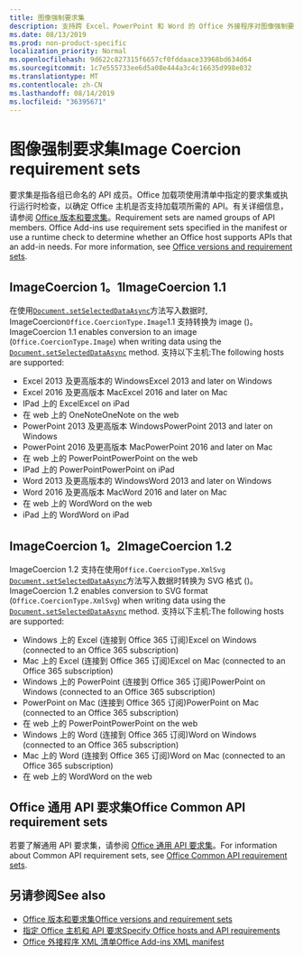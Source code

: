 ```yaml
---
title: 图像强制要求集
description: 支持跨 Excel、PowerPoint 和 Word 的 Office 外接程序对图像强制要求集的支持。
ms.date: 08/13/2019
ms.prod: non-product-specific
localization_priority: Normal
ms.openlocfilehash: 9d622c827315f6657cf0fddaace33968bd634d64
ms.sourcegitcommit: 1c7e555733ee6d5a08e444a3c4c16635d998e032
ms.translationtype: MT
ms.contentlocale: zh-CN
ms.lasthandoff: 08/14/2019
ms.locfileid: "36395671"
---
```

# <a name="image-coercion-requirement-sets"></a><span data-ttu-id="11fc9-103">图像强制要求集</span><span class="sxs-lookup"><span data-stu-id="11fc9-103">Image Coercion requirement sets</span></span>

<span data-ttu-id="11fc9-p101">要求集是指各组已命名的 API 成员。Office 加载项使用清单中指定的要求集或执行运行时检查，以确定 Office 主机是否支持加载项所需的 API。有关详细信息，请参阅 [Office 版本和要求集](/office/dev/add-ins/develop/office-versions-and-requirement-sets)。</span><span class="sxs-lookup"><span data-stu-id="11fc9-p101">Requirement sets are named groups of API members. Office Add-ins use requirement sets specified in the manifest or use a runtime check to determine whether an Office host supports APIs that an add-in needs. For more information, see [Office versions and requirement sets](/office/dev/add-ins/develop/office-versions-and-requirement-sets).</span></span>

## <a name="imagecoercion-11"></a><span data-ttu-id="11fc9-107">ImageCoercion 1。1</span><span class="sxs-lookup"><span data-stu-id="11fc9-107">ImageCoercion 1.1</span></span>

<span data-ttu-id="11fc9-108">在使用[`Document.setSelectedDataAsync`](/javascript/api/office/office.document#setselecteddataasync-data--options--callback-)方法写入数据时, ImageCoercion`Office.CoercionType.Image`1.1 支持转换为 image ()。</span><span class="sxs-lookup"><span data-stu-id="11fc9-108">ImageCoercion 1.1 enables conversion to an image (`Office.CoercionType.Image`) when writing data using the [`Document.setSelectedDataAsync`](/javascript/api/office/office.document#setselecteddataasync-data--options--callback-) method.</span></span> <span data-ttu-id="11fc9-109">支持以下主机:</span><span class="sxs-lookup"><span data-stu-id="11fc9-109">The following hosts are supported:</span></span>

- <span data-ttu-id="11fc9-110">Excel 2013 及更高版本的 Windows</span><span class="sxs-lookup"><span data-stu-id="11fc9-110">Excel 2013 and later on Windows</span></span>
- <span data-ttu-id="11fc9-111">Excel 2016 及更高版本 Mac</span><span class="sxs-lookup"><span data-stu-id="11fc9-111">Excel 2016 and later on Mac</span></span>
- <span data-ttu-id="11fc9-112">IPad 上的 Excel</span><span class="sxs-lookup"><span data-stu-id="11fc9-112">Excel on iPad</span></span>
- <span data-ttu-id="11fc9-113">在 web 上的 OneNote</span><span class="sxs-lookup"><span data-stu-id="11fc9-113">OneNote on the web</span></span>
- <span data-ttu-id="11fc9-114">PowerPoint 2013 及更高版本 Windows</span><span class="sxs-lookup"><span data-stu-id="11fc9-114">PowerPoint 2013 and later on Windows</span></span>
- <span data-ttu-id="11fc9-115">PowerPoint 2016 及更高版本 Mac</span><span class="sxs-lookup"><span data-stu-id="11fc9-115">PowerPoint 2016 and later on Mac</span></span>
- <span data-ttu-id="11fc9-116">在 web 上的 PowerPoint</span><span class="sxs-lookup"><span data-stu-id="11fc9-116">PowerPoint on the web</span></span>
- <span data-ttu-id="11fc9-117">IPad 上的 PowerPoint</span><span class="sxs-lookup"><span data-stu-id="11fc9-117">PowerPoint on iPad</span></span>
- <span data-ttu-id="11fc9-118">Word 2013 及更高版本的 Windows</span><span class="sxs-lookup"><span data-stu-id="11fc9-118">Word 2013 and later on Windows</span></span>
- <span data-ttu-id="11fc9-119">Word 2016 及更高版本 Mac</span><span class="sxs-lookup"><span data-stu-id="11fc9-119">Word 2016 and later on Mac</span></span>
- <span data-ttu-id="11fc9-120">在 web 上的 Word</span><span class="sxs-lookup"><span data-stu-id="11fc9-120">Word on the web</span></span>
- <span data-ttu-id="11fc9-121">iPad 上的 Word</span><span class="sxs-lookup"><span data-stu-id="11fc9-121">Word on iPad</span></span>

## <a name="imagecoercion-12"></a><span data-ttu-id="11fc9-122">ImageCoercion 1。2</span><span class="sxs-lookup"><span data-stu-id="11fc9-122">ImageCoercion 1.2</span></span>

<span data-ttu-id="11fc9-123">ImageCoercion 1.2 支持在使用`Office.CoercionType.XmlSvg` [`Document.setSelectedDataAsync`](/javascript/api/office/office.document#setselecteddataasync-data--options--callback-)方法写入数据时转换为 SVG 格式 ()。</span><span class="sxs-lookup"><span data-stu-id="11fc9-123">ImageCoercion 1.2 enables conversion to SVG format (`Office.CoercionType.XmlSvg`) when writing data using the [`Document.setSelectedDataAsync`](/javascript/api/office/office.document#setselecteddataasync-data--options--callback-) method.</span></span> <span data-ttu-id="11fc9-124">支持以下主机:</span><span class="sxs-lookup"><span data-stu-id="11fc9-124">The following hosts are supported:</span></span>

- <span data-ttu-id="11fc9-125">Windows 上的 Excel (连接到 Office 365 订阅)</span><span class="sxs-lookup"><span data-stu-id="11fc9-125">Excel on Windows (connected to an Office 365 subscription)</span></span>
- <span data-ttu-id="11fc9-126">Mac 上的 Excel (连接到 Office 365 订阅)</span><span class="sxs-lookup"><span data-stu-id="11fc9-126">Excel on Mac (connected to an Office 365 subscription)</span></span>
- <span data-ttu-id="11fc9-127">Windows 上的 PowerPoint (连接到 Office 365 订阅)</span><span class="sxs-lookup"><span data-stu-id="11fc9-127">PowerPoint on Windows (connected to an Office 365 subscription)</span></span>
- <span data-ttu-id="11fc9-128">PowerPoint on Mac (连接到 Office 365 订阅)</span><span class="sxs-lookup"><span data-stu-id="11fc9-128">PowerPoint on Mac (connected to an Office 365 subscription)</span></span>
- <span data-ttu-id="11fc9-129">在 web 上的 PowerPoint</span><span class="sxs-lookup"><span data-stu-id="11fc9-129">PowerPoint on the web</span></span>
- <span data-ttu-id="11fc9-130">Windows 上的 Word (连接到 Office 365 订阅)</span><span class="sxs-lookup"><span data-stu-id="11fc9-130">Word on Windows (connected to an Office 365 subscription)</span></span>
- <span data-ttu-id="11fc9-131">Mac 上的 Word (连接到 Office 365 订阅)</span><span class="sxs-lookup"><span data-stu-id="11fc9-131">Word on Mac (connected to an Office 365 subscription)</span></span>
- <span data-ttu-id="11fc9-132">在 web 上的 Word</span><span class="sxs-lookup"><span data-stu-id="11fc9-132">Word on the web</span></span>

## <a name="office-common-api-requirement-sets"></a><span data-ttu-id="11fc9-133">Office 通用 API 要求集</span><span class="sxs-lookup"><span data-stu-id="11fc9-133">Office Common API requirement sets</span></span>

<span data-ttu-id="11fc9-134">若要了解通用 API 要求集，请参阅 [Office 通用 API 要求集](office-add-in-requirement-sets.md)。</span><span class="sxs-lookup"><span data-stu-id="11fc9-134">For information about Common API requirement sets, see [Office Common API requirement sets](office-add-in-requirement-sets.md).</span></span>

## <a name="see-also"></a><span data-ttu-id="11fc9-135">另请参阅</span><span class="sxs-lookup"><span data-stu-id="11fc9-135">See also</span></span>

- [<span data-ttu-id="11fc9-136">Office 版本和要求集</span><span class="sxs-lookup"><span data-stu-id="11fc9-136">Office versions and requirement sets</span></span>](/office/dev/add-ins/develop/office-versions-and-requirement-sets)
- [<span data-ttu-id="11fc9-137">指定 Office 主机和 API 要求</span><span class="sxs-lookup"><span data-stu-id="11fc9-137">Specify Office hosts and API requirements</span></span>](/office/dev/add-ins/develop/specify-office-hosts-and-api-requirements)
- [<span data-ttu-id="11fc9-138">Office 外接程序 XML 清单</span><span class="sxs-lookup"><span data-stu-id="11fc9-138">Office Add-ins XML manifest</span></span>](/office/dev/add-ins/develop/add-in-manifests)
